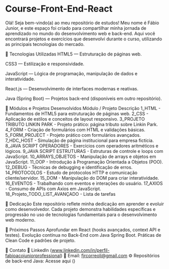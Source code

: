 # Course-Front-End-React
Olá! Seja bem-vindo(a) ao meu repositório de estudos!
Meu nome é Fábio Junior, e este espaço foi criado para compartilhar minha jornada de aprendizado no mundo do desenvolvimento web e back-end.
Aqui você encontrará projetos e exercícios que desenvolvi durante o curso, utilizando as principais tecnologias do mercado.

🚀 Tecnologias Utilizadas
HTML5 — Estruturação de páginas web.

CSS3 — Estilização e responsividade.

JavaScript — Lógica de programação, manipulação de dados e interatividade.

React.js — Desenvolvimento de interfaces modernas e reativas.

Java (Spring Boot) — Projetos back-end (disponíveis em outro repositório).


📂 Módulos e Projetos Desenvolvidos
Módulo / Projeto	Descrição
1_HTML - Fundamentos de HTML5 para estruturação de páginas web.
2_CSS	- Aplicação de estilos e conceitos de layout responsivo.
3_PROJETO TRIBUTO LINKIN PARK	- Projeto prático: página tributo sobre Linkin Park.
4_FORM	- Criação de formulários com HTML e validações básicas.
5_FORM_PROJECT	- Projeto prático com formulários avançados.
7_HDC_HOST	- Simulação de página institucional para empresa fictícia.
8_JAVA SCRIPT OPERADORES	- Exercícios com operadores aritméticos e lógicos.
9_JAVA SCRIPT ESTRUTURAS -	Estruturas de controle e loops com JavaScript.
10_ARRAYS_OBJETOS -	Manipulação de arrays e objetos em JavaScript.
11_OOP -	Introdução à Programação Orientada a Objetos (POO).
12_DEBUG	- Técnicas de debugging e identificação de erros.
14_PROTOCOLOS -	Estudo de protocolos HTTP e comunicação cliente/servidor.
15_DOM	- Manipulação do DOM para criar interatividade.
16_EVENTOS	- Trabalhando com eventos e interações do usuário.
17_AXIOS	- Consumo de APIs com Axios em JavaScript.
18_Projeto_TODO_LIST_AVANÇADO -	Lista de tarefas 

🚀 Dedicação
Este repositório reflete minha dedicação em aprender e evoluir como desenvolvedor.
Cada projeto demonstra habilidades específicas e progressão no uso de tecnologias fundamentais para o desenvolvimento web moderno.

🌱 Próximos Passos
Aprofundar em React (hooks avançados, context API e testes).
Evolução contínua no Back-End com Java Spring Boot.
Práticas de Clean Code e padrões de projeto.

🤝 Contato
💼 LinkedIn (www.linkedin.com/in/perfil-fabioacojuniorprofessional)
📧 Email: fjrcorreoli@gmail.com
⚙️ Repositórios de back-end Java: Acesse aqui ()
